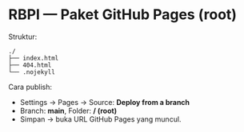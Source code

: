 # RBPI — Paket GitHub Pages (root)

Struktur:
```
./
├── index.html
├── 404.html
└── .nojekyll
```

Cara publish:
- Settings → Pages → Source: **Deploy from a branch**
- Branch: **main**, Folder: **/ (root)**
- Simpan → buka URL GitHub Pages yang muncul.